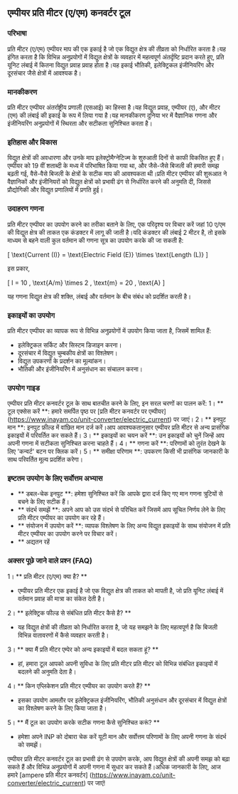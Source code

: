 ## एम्पीयर प्रति मीटर (ए/एम) कनवर्टर टूल

### परिभाषा
प्रति मीटर (ए/एम) एम्पीयर माप की एक इकाई है जो एक विद्युत क्षेत्र की तीव्रता को निर्धारित करता है।यह इंगित करता है कि विभिन्न अनुप्रयोगों में विद्युत क्षेत्रों के व्यवहार में महत्वपूर्ण अंतर्दृष्टि प्रदान करते हुए, प्रति यूनिट लंबाई में कितना विद्युत प्रवाह प्रवाह होता है।यह इकाई भौतिकी, इलेक्ट्रिकल इंजीनियरिंग और दूरसंचार जैसे क्षेत्रों में आवश्यक है।

### मानकीकरण
प्रति मीटर एम्पीयर अंतर्राष्ट्रीय प्रणाली (एसआई) का हिस्सा है।यह विद्युत प्रवाह, एम्पीयर (ए), और मीटर (एम) की लंबाई की इकाई के रूप में लिया गया है।यह मानकीकरण दुनिया भर में वैज्ञानिक गणना और इंजीनियरिंग अनुप्रयोगों में स्थिरता और सटीकता सुनिश्चित करता है।

### इतिहास और विकास
विद्युत क्षेत्रों की अवधारणा और उनके माप इलेक्ट्रोमैग्नेटिज्म के शुरुआती दिनों से काफी विकसित हुए हैं।एम्पीयर को 19 वीं शताब्दी के मध्य में परिभाषित किया गया था, और जैसे-जैसे बिजली की हमारी समझ बढ़ती गई, वैसे-वैसे बिजली के क्षेत्रों के सटीक माप की आवश्यकता थी।प्रति मीटर एम्पीयर की शुरूआत ने वैज्ञानिकों और इंजीनियरों को विद्युत क्षेत्रों को प्रभावी ढंग से निर्धारित करने की अनुमति दी, जिससे प्रौद्योगिकी और विद्युत प्रणालियों में प्रगति हुई।

### उदाहरण गणना
प्रति मीटर एम्पीयर का उपयोग करने का तरीका बताने के लिए, एक परिदृश्य पर विचार करें जहां 10 ए/एम की विद्युत क्षेत्र की ताकत एक कंडक्टर में लागू की जाती है।यदि कंडक्टर की लंबाई 2 मीटर है, तो इसके माध्यम से बहने वाली कुल वर्तमान की गणना सूत्र का उपयोग करके की जा सकती है:

\[ \text{Current (I)} = \text{Electric Field (E)} \times \text{Length (L)} \]

इस प्रकार,

\[ I = 10 \, \text{A/m} \times 2 \, \text{m} = 20 \, \text{A} \]

यह गणना विद्युत क्षेत्र की शक्ति, लंबाई और वर्तमान के बीच संबंध को प्रदर्शित करती है।

### इकाइयों का उपयोग
प्रति मीटर एम्पीयर का व्यापक रूप से विभिन्न अनुप्रयोगों में उपयोग किया जाता है, जिसमें शामिल हैं:
- इलेक्ट्रिकल सर्किट और सिस्टम डिजाइन करना।
- दूरसंचार में विद्युत चुम्बकीय क्षेत्रों का विश्लेषण।
- विद्युत उपकरणों के प्रदर्शन का मूल्यांकन।
- भौतिकी और इंजीनियरिंग में अनुसंधान का संचालन करना।

### उपयोग गाइड
एम्पीयर प्रति मीटर कनवर्टर टूल के साथ बातचीत करने के लिए, इन सरल चरणों का पालन करें:
1। ** टूल एक्सेस करें **: हमारे समर्पित पृष्ठ पर [प्रति मीटर कनवर्टर पर एम्पीयर] (https://www.inayam.co/unit-converter/electric_current) पर जाएं।
2। ** इनपुट मान **: इनपुट फ़ील्ड में वांछित मान दर्ज करें।आप आवश्यकतानुसार एम्पीयर प्रति मीटर से अन्य प्रासंगिक इकाइयों में परिवर्तित कर सकते हैं।
3। ** इकाइयों का चयन करें **: उन इकाइयों को चुनें जिन्हें आप अपनी गणना में सटीकता सुनिश्चित करना चाहते हैं।
4। ** गणना करें **: परिणामों को तुरंत देखने के लिए 'कन्वर्ट' बटन पर क्लिक करें।
5। ** समीक्षा परिणाम **: उपकरण किसी भी प्रासंगिक जानकारी के साथ परिवर्तित मूल्य प्रदर्शित करेगा।

### इष्टतम उपयोग के लिए सर्वोत्तम अभ्यास
- ** डबल-चेक इनपुट **: हमेशा सुनिश्चित करें कि आपके द्वारा दर्ज किए गए मान गणना त्रुटियों से बचने के लिए सटीक हैं।
- ** संदर्भ समझें **: अपने आप को उस संदर्भ से परिचित करें जिसमें आप सूचित निर्णय लेने के लिए प्रति मीटर एम्पीयर का उपयोग कर रहे हैं।
- ** संयोजन में उपयोग करें **: व्यापक विश्लेषण के लिए अन्य विद्युत इकाइयों के साथ संयोजन में प्रति मीटर एम्पीयर का उपयोग करने पर विचार करें।
- ** अद्यतन रहें

### अक्सर पूछे जाने वाले प्रश्न (FAQ)

1। ** प्रति मीटर (ए/एम) क्या है? **
- एम्पीयर प्रति मीटर एक इकाई है जो एक विद्युत क्षेत्र की ताकत को मापती है, जो प्रति यूनिट लंबाई में वर्तमान प्रवाह की मात्रा का संकेत देती है।

2। ** इलेक्ट्रिक फील्ड से संबंधित प्रति मीटर कैसे है? **
- यह विद्युत क्षेत्रों की तीव्रता को निर्धारित करता है, जो यह समझने के लिए महत्वपूर्ण है कि बिजली विभिन्न वातावरणों में कैसे व्यवहार करती है।

3। ** क्या मैं प्रति मीटर एम्पेर को अन्य इकाइयों में बदल सकता हूं? **
- हां, हमारा टूल आपको अपनी सुविधा के लिए प्रति मीटर प्रति मीटर को विभिन्न संबंधित इकाइयों में बदलने की अनुमति देता है।

4। ** किन एप्लिकेशन प्रति मीटर एम्पीयर का उपयोग करते हैं? **
- इसका उपयोग आमतौर पर इलेक्ट्रिकल इंजीनियरिंग, भौतिकी अनुसंधान और दूरसंचार में विद्युत क्षेत्रों का विश्लेषण करने के लिए किया जाता है।

5। ** मैं टूल का उपयोग करके सटीक गणना कैसे सुनिश्चित करूं? **
- हमेशा अपने INP को दोबारा चेक करें यूटी मान और सर्वोत्तम परिणामों के लिए अपनी गणना के संदर्भ को समझें।

एम्पीयर प्रति मीटर कनवर्टर टूल का प्रभावी ढंग से उपयोग करके, आप विद्युत क्षेत्रों की अपनी समझ को बढ़ा सकते हैं और विभिन्न अनुप्रयोगों में अपनी गणना में सुधार कर सकते हैं।अधिक जानकारी के लिए, आज हमारे [ampere प्रति मीटर कनवर्टर] (https://www.inayam.co/unit-converter/electric_current) पर जाएं!